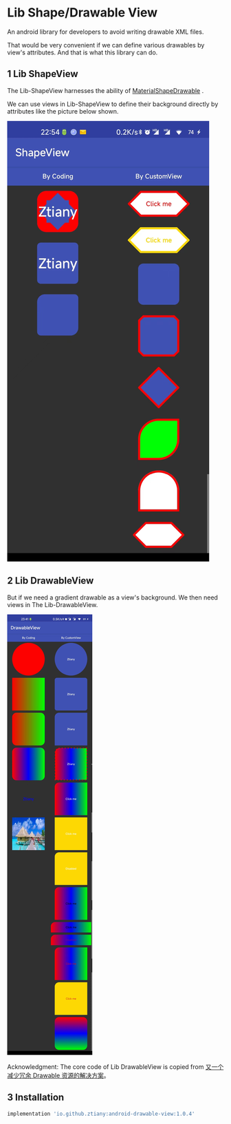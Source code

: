 # Lib Shape/Drawable View

An android library for developers to avoid writing drawable XML files.

That would be very convenient if we can define various drawables by view's attributes. And that is
what this library can do.

## 1 Lib ShapeView

The Lib-ShapeView harnesses the ability
of [MaterialShapeDrawable](https://developer.android.com/reference/com/google/android/material/shape/MaterialShapeDrawable)
.

We can use views in Lib-ShapeView to define their background directly by attributes like the picture
below shown.

![](shape-view.jpg)

## 2 Lib DrawableView

But if we need a gradient drawable as a view's background. We then need views in The
Lib-DrawableView.

![](drawable-view.jpg)

Acknowledgment: The core code of Lib DrawableView is copied from [又一个减少冗余 Drawable 资源的解决方案](https://mp.weixin.qq.com/s/qxMoI7UTw3WtiRR6oIDGKA)。

## 3  Installation

```groovy
implementation 'io.github.ztiany:android-drawable-view:1.0.4'
```
